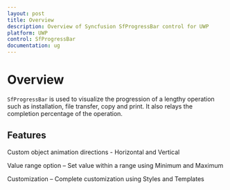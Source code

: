 ```yaml
---
layout: post
title: Overview
description: Overview of Syncfusion SfProgressBar control for UWP
platform: UWP
control: SfProgressBar
documentation: ug
--- 
```


# Overview

`SfProgressBar` is used to visualize the progression of a lengthy operation such as installation, file transfer, copy and print. It also relays the completion percentage of the operation. 

## Features

Custom object animation directions - Horizontal and Vertical 

Value range option – Set value within a range using Minimum and Maximum

Customization – Complete customization using Styles and Templates


